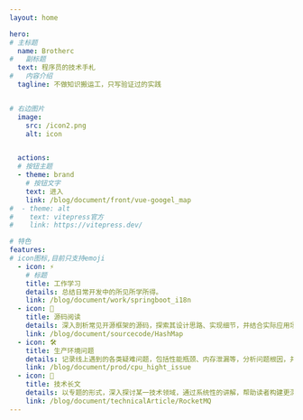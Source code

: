 ```yaml
---
layout: home

hero:
# 主标题
  name: Brotherc
#   副标题
  text: 程序员的技术手札
#   内容介绍
  tagline: 不做知识搬运工，只写验证过的实践


# 右边图片
  image:
    src: /icon2.png
    alt: icon


  actions:
  # 按钮主题
  - theme: brand
    # 按钮文字
    text: 进入
    link: /blog/document/front/vue-googel_map
#  - theme: alt
#    text: vitepress官方
#    link: https://vitepress.dev/

# 特色
features:
# icon图标,目前只支持emoji
  - icon: ⚡️
    # 标题
    title: 工作学习
    details: 总结日常开发中的所见所学所得。
    link: /blog/document/work/springboot_i18n
  - icon: 🖖
    title: 源码阅读
    details: 深入剖析常见开源框架的源码，探索其设计思路、实现细节，并结合实际应用场景分析源码中的优秀实践及潜在优化点。
    link: /blog/document/sourcecode/HashMap
  - icon: 🛠️
    title: 生产环境问题
    details: 记录线上遇到的各类疑难问题，包括性能瓶颈、内存泄漏等，分析问题根因，并给出详细的排查与解决方案，帮助更好地保障系统稳定性。
    link: /blog/document/prod/cpu_hight_issue
  - icon: 💓
    title: 技术长文
    details: 以专题的形式，深入探讨某一技术领域，通过系统性的讲解，帮助读者构建更深入的技术认知。
    link: /blog/document/technicalArticle/RocketMQ
---
```

